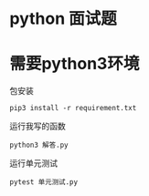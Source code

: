 # python 面试题

# 需要python3环境


包安装
```
pip3 install -r requirement.txt
```

运行我写的函数
```
python3 解答.py
```

运行单元测试
```
pytest 单元测试.py
```
